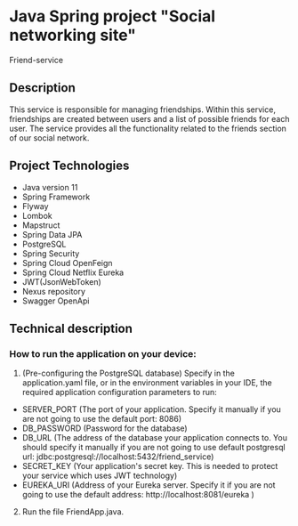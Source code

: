# Java Spring project "Social networking site"
Friend-service

## Description

This service is responsible for managing friendships.
Within this service, friendships are created between users and a list of possible friends for each user. The service provides all the functionality related to the friends section of our social network.

## Project Technologies

- Java version 11
- Spring Framework
- Flyway
- Lombok
- Mapstruct
- Spring Data JPA
- PostgreSQL
- Spring Security
- Spring Cloud OpenFeign
- Spring Cloud Netflix Eureka
- JWT(JsonWebToken)
- Nexus repository
- Swagger OpenApi

## Technical description
### How to run the application on your device:
1. (Pre-configuring the PostgreSQL database) Specify in the application.yaml file, or in the environment variables in your IDE, the required application configuration parameters to run:
  + SERVER_PORT (The port of your application. Specify it manually if you are not going to use the default port: 8086)
  + DB_PASSWORD (Password for the database)
  + DB_URL (The address of the database your application connects to. You should specify it manually if you are not going to use default postgresql url: jdbc:postgresql://localhost:5432/friend_service)
  + SECRET_KEY (Your application's secret key. This is needed to protect your service which uses JWT technology)
  + EUREKA_URI (Address of your Eureka server. Specify it if you are not going to use the default address: http://localhost:8081/eureka )
2. Run the file FriendApp.java.

